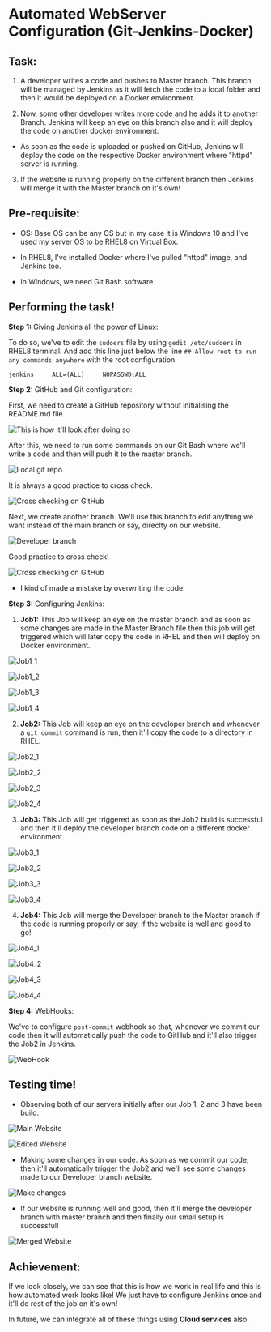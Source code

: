 # Automated WebServer Configuration (Git-Jenkins-Docker)

## Task:

1. A developer writes a code and pushes to Master branch. This branch will be managed by Jenkins as it will fetch the code to a local folder and then it would be deployed on a Docker environment.

2. Now, some other developer writes more code and he adds it to another Branch. Jenkins will keep an eye on this branch also and it will deploy the code on another docker environment. 

* As soon as the code is uploaded or pushed on GitHub, Jenkins will deploy the code on the respective Docker environment where "httpd" server is running.

3. If the website is running properly on the different branch then Jenkins will merge it with the Master branch on it's own!

## Pre-requisite:

* OS: Base OS can be any OS but in my case it is Windows 10 and I've used my server OS to be RHEL8 on Virtual Box.

* In RHEL8, I've installed Docker where I've pulled "httpd" image, and Jenkins too.

* In Windows, we need Git Bash software.

## Performing the task!

**Step 1:** Giving Jenkins all the power of Linux:

To do so, we've to edit the ```sudoers``` file by using ```gedit /etc/sudoers``` in RHEL8 terminal. And add this line just below the line ```## Allow root to run any commands anywhere``` with the root configuration.

```jenkins     ALL=(ALL)     NOPASSWD:ALL```

**Step 2:** GitHub and Git configuration:

First, we need to create a GitHub repository without initialising the README.md file.

![This is how it'll look after doing so](https://github.com/rohankumawat/MLops_DevOpsAL_Task1/blob/master/MLopsTask1/Step1.png)

After this, we need to run some commands on our Git Bash where we'll write a code and then will push it to the master branch.

![Local git repo](https://github.com/rohankumawat/MLops_DevOpsAL_Task1/blob/master/MLopsTask1/Step2.png)

It is always a good practice to cross check.

![Cross checking on GitHub](https://github.com/rohankumawat/MLops_DevOpsAL_Task1/blob/master/MLopsTask1/Step3.png)

Next, we create another branch. We'll use this branch to edit anything we want instead of the main branch or say, direclty on our website.

![Developer branch](https://github.com/rohankumawat/MLops_DevOpsAL_Task1/blob/master/MLopsTask1/Step4.png)

Good practice to cross check!

![Cross checking on GitHub](https://github.com/rohankumawat/MLops_DevOpsAL_Task1/blob/master/MLopsTask1/Step5.png)

* I kind of made a mistake by overwriting the code. 

**Step 3:** Configuring Jenkins:

1. **Job1:** This Job will keep an eye on the master branch and as soon as some changes are made in the Master Branch file then this job will get triggered which will later copy the code in RHEL and then will deploy on Docker environment.

![Job1_1](https://github.com/rohankumawat/MLops_DevOpsAL_Task1/blob/master/MLopsTask1/Job1_1.png)

![Job1_2](https://github.com/rohankumawat/MLops_DevOpsAL_Task1/blob/master/MLopsTask1/Job1_2.png)

![Job1_3](https://github.com/rohankumawat/MLops_DevOpsAL_Task1/blob/master/MLopsTask1/Job1_3.png)

![Job1_4](https://github.com/rohankumawat/MLops_DevOpsAL_Task1/blob/master/MLopsTask1/Job1_4.png)

2. **Job2:** This Job will keep an eye on the developer branch and whenever a ```git commit``` command is run, then it'll copy the code to a directory in RHEL.

![Job2_1](https://github.com/rohankumawat/MLops_DevOpsAL_Task1/blob/master/MLopsTask1/Job2_1.png)

![Job2_2](https://github.com/rohankumawat/MLops_DevOpsAL_Task1/blob/master/MLopsTask1/Job2_2.png)

![Job2_3](https://github.com/rohankumawat/MLops_DevOpsAL_Task1/blob/master/MLopsTask1/Job2_3.png)

![Job2_4](https://github.com/rohankumawat/MLops_DevOpsAL_Task1/blob/master/MLopsTask1/Job2_4.png)

3. **Job3:** This Job will get triggered as soon as the Job2 build is successful and then it'll deploy the developer branch code on a different docker environment.

![Job3_1](https://github.com/rohankumawat/MLops_DevOpsAL_Task1/blob/master/MLopsTask1/Job3_1.png)

![Job3_2](https://github.com/rohankumawat/MLops_DevOpsAL_Task1/blob/master/MLopsTask1/Job3_2.png)

![Job3_3](https://github.com/rohankumawat/MLops_DevOpsAL_Task1/blob/master/MLopsTask1/Job3_3.png)

![Job3_4](https://github.com/rohankumawat/MLops_DevOpsAL_Task1/blob/master/MLopsTask1/Job3_4.png)

4. **Job4:** This Job will merge the Developer branch to the Master branch if the code is running properly or say, if the website is well and good to go!

![Job4_1](https://github.com/rohankumawat/MLops_DevOpsAL_Task1/blob/master/MLopsTask1/Job4_1.png)

![Job4_2](https://github.com/rohankumawat/MLops_DevOpsAL_Task1/blob/master/MLopsTask1/Job4_2.png)

![Job4_3](https://github.com/rohankumawat/MLops_DevOpsAL_Task1/blob/master/MLopsTask1/Job4_3.png)

![Job4_4](https://github.com/rohankumawat/MLops_DevOpsAL_Task1/blob/master/MLopsTask1/Job4_4.png)

**Step 4:** WebHooks:

We've to configure ```post-commit``` webhook so that, whenever we commit our code then it will automatically push the code to GitHub and it'll also trigger the Job2 in Jenkins.

![WebHook](https://github.com/rohankumawat/MLops_DevOpsAL_Task1/blob/master/MLopsTask1/web_hook.jpg)

## Testing time!

* Observing both of our servers initially after our Job 1, 2 and 3 have been build.

![Main Website](https://github.com/rohankumawat/MLops_DevOpsAL_Task1/blob/master/MLopsTask1/Production_start.png)

![Edited Website](https://github.com/rohankumawat/MLops_DevOpsAL_Task1/blob/master/MLopsTask1/Developer_start.png)

* Making some changes in our code. As soon as we commit our code, then it'll automatically trigger the Job2 and we'll see some changes made to our Developer branch website.

![Make changes](https://github.com/rohankumawat/MLops_DevOpsAL_Task1/blob/master/MLopsTask1/Making_changes.png)

* If our website is running well and good, then it'll merge the developer branch with master branch and then finally our small setup is successful!

![Merged Website](https://github.com/rohankumawat/MLops_DevOpsAL_Task1/blob/master/MLopsTask1/Last!.png)

## Achievement:

If we look closely, we can see that this is how we work in real life and this is how automated work looks like!
We just have to configure Jenkins once and it'll do rest of the job on it's own! 

In future, we can integrate all of these things using **Cloud services** also.
